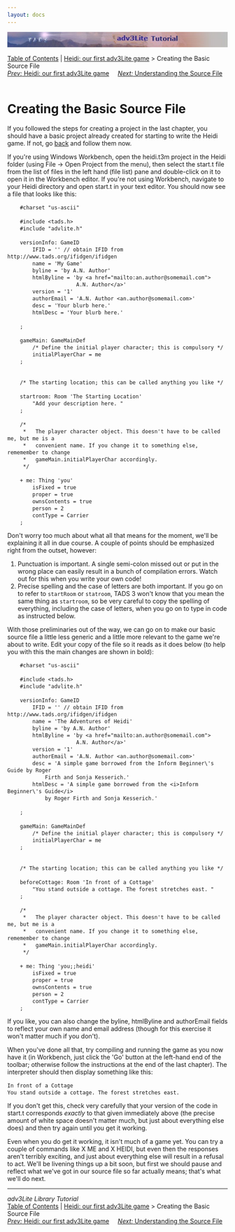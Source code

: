 ```yaml
---
layout: docs
---
```

<div class="topbar">

<img src="topbar.jpg" data-border="0" />

</div>

<div class="nav">

<a href="toc.html" class="nav">Table of Contents</a> \|
<a href="heidi.html" class="nav">Heidi: our first adv3Lite game</a> \>
Creating the Basic Source File  
<span class="navnp"><a href="heidi.html" class="nav"><em>Prev:</em> Heidi: our first adv3Lite
game</a>    
<a href="understanding.html" class="nav"><em>Next:</em> Understanding the
Source File</a>     </span>

</div>

<div class="main">

# Creating the Basic Source File

If you followed the steps for creating a project in the last chapter,
you should have a basic project already created for starting to write
the Heidi game. If not, go [back](setting.html) and follow them now.

If you're using Windows Workbench, open the heidi.t3m project in the
Heidi folder (using File -\> Open Project from the menu), then select
the start.t file from the list of files in the left hand (file list)
pane and double-click on it to open it in the Workbench editor. If
you're not using Workbench, navigate to your Heidi directory and open
start.t in your text editor. You should now see a file that looks like
this:

```
    #charset "us-ascii"

    #include <tads.h>
    #include "advlite.h"

    versionInfo: GameID
        IFID = '' // obtain IFID from http://www.tads.org/ifidgen/ifidgen
        name = 'My Game'
        byline = 'by A.N. Author'
        htmlByline = 'by <a href="mailto:an.author@somemail.com">
                      A.N. Author</a>'
        version = '1'
        authorEmail = 'A.N. Author <an.author@somemail.com>'
        desc = 'Your blurb here.'
        htmlDesc = 'Your blurb here.'    
        
    ;

    gameMain: GameMainDef
        /* Define the initial player character; this is compulsory */
        initialPlayerChar = me
    ;


    /* The starting location; this can be called anything you like */

    startroom: Room 'The Starting Location'
        "Add your description here. "
    ;

    /* 
     *   The player character object. This doesn't have to be called me, but me is a
     *   convenient name. If you change it to something else, rememember to change
     *   gameMain.initialPlayerChar accordingly.
     */

    + me: Thing 'you'   
        isFixed = true    
        proper = true
        ownsContents = true
        person = 2   
        contType = Carrier    
    ;
```

Don't worry too much about what all that means for the moment, we'll be
explaining it all in due course. A couple of points should be emphasized
right from the outset, however:

1.  Punctuation is important. A single semi-colon missed out or put in
    the wrong place can easily result in a bunch of compilation errors.
    Watch out for this when you write your own code!
2.  Precise spelling and the case of letters are both important. If you
    go on to refer to `startRoom` or
    `statroom`, TADS 3 won't know that you mean
    the same thing as `startroom`, so be very
    careful to copy the spelling of everything, including the case of
    letters, when you go on to type in code as instructed below.

With those preliminaries out of the way, we can go on to make our basic
source file a little less generic and a little more relevant to the game
we're about to write. Edit your copy of the file so it reads as it does
below (to help you with this the main changes are shown in bold):

```
    #charset "us-ascii"

    #include <tads.h>
    #include "advlite.h"

    versionInfo: GameID
        IFID = '' // obtain IFID from http://www.tads.org/ifidgen/ifidgen
        name = 'The Adventures of Heidi'
        byline = 'by A.N. Author'
        htmlByline = 'by <a href="mailto:an.author@somemail.com">
                      A.N. Author</a>'
        version = '1'
        authorEmail = 'A.N. Author <an.author@somemail.com>'
        desc = 'A simple game borrowed from the Inform Beginner\'s Guide by Roger
            Firth and Sonja Kesserich.'
        htmlDesc = 'A simple game borrowed from the <i>Inform Beginner\'s Guide</i>
            by Roger Firth and Sonja Kesserich.'    
        
    ;

    gameMain: GameMainDef
        /* Define the initial player character; this is compulsory */
        initialPlayerChar = me
    ;


    /* The starting location; this can be called anything you like */

    beforeCottage: Room 'In front of a Cottage'
        "You stand outside a cottage. The forest stretches east. "
    ;

    /* 
     *   The player character object. This doesn't have to be called me, but me is a
     *   convenient name. If you change it to something else, rememember to change
     *   gameMain.initialPlayerChar accordingly.
     */

    + me: Thing 'you;;heidi'   
        isFixed = true    
        proper = true
        ownsContents = true
        person = 2   
        contType = Carrier    
    ;
```

If you like, you can also change the byline, htmlByline and authorEmail
fields to reflect your own name and email address (though for this
exercise it won't matter much if you don't).

When you've done all that, try compiling and running the game as you now
have it (in Workbench, just click the 'Go' button at the left-hand end
of the toolbar; otherwise follow the instructions at the end of the last
chapter). The interpreter should then display something like this:

<div class="cmdline">

    In front of a Cottage
    You stand outside a cottage. The forest stretches east.

</div>

If you don't get this, check very carefully that your version of the
code in start.t corresponds *exactly* to that given immediately above
(the precise amount of white space doesn't matter much, but just about
everything else does) and then try again until you get it working.

Even when you do get it working, it isn't much of a game yet. You can
try a couple of commands like X ME and X HEIDI, but even then the
responses aren't terribly exciting, and just about everything else will
result in a refusal to act. We'll be livening things up a bit soon, but
first we should pause and reflect what we've got in our source file so
far actually means; that's what we'll do next.

</div>

------------------------------------------------------------------------

<div class="navb">

*adv3Lite Library Tutorial*  
<a href="toc.html" class="nav">Table of Contents</a> \|
<a href="heidi.html" class="nav">Heidi: our first adv3Lite game</a> \>
Creating the Basic Source File  
<span class="navnp"><a href="heidi.html" class="nav"><em>Prev:</em> Heidi: our first adv3Lite
game</a>    
<a href="understanding.html" class="nav"><em>Next:</em> Understanding the
Source File</a>     </span>

</div>
